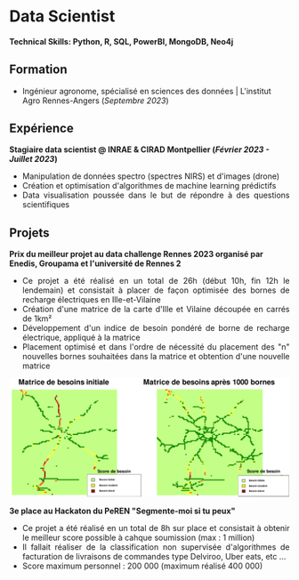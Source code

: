 # Data Scientist
#### Technical Skills: Python, R, SQL, PowerBI, MongoDB, Neo4j

## Formation
- Ingénieur agronome, spécialisé en sciences des données | L'institut Agro Rennes-Angers (_Septembre 2023_)	

## Expérience
**Stagiaire data scientist @ INRAE & CIRAD Montpellier (_Février 2023 - Juillet 2023_)**
- <div align="justify">Manipulation de données spectro (spectres NIRS) et d'images (drone) 
- <div align="justify">Création et optimisation d'algorithmes de machine learning prédictifs
- <div align="justify">Data visualisation poussée dans le but de répondre à des questions scientifiques

## Projets
**Prix du meilleur projet au data challenge Rennes 2023 organisé par Enedis, Groupama et l'université de Rennes 2**
- <div align="justify">Ce projet a été réalisé en un total de 26h (début 10h, fin 12h le lendemain) et consistait à placer de façon optimisée des bornes de recharge électriques en Ille-et-Vilaine
- <div align="justify">Création d'une matrice de la carte d'Ille et Vilaine découpée en carrés de 1km²
- <div align="justify">Développement d'un indice de besoin pondéré de borne de recharge électrique, appliqué à la matrice
- <div align="justify">Placement optimisé et dans l'ordre de nécessité du placement des "n" nouvelles bornes souhaitées dans la matrice et obtention d'une nouvelle matrice

<div align="center">
<img width = 800 src="assets/img/matrices_de_besoin.png">
</div>

**3e place au Hackaton du PeREN "Segmente-moi si tu peux"**
- <div align="justify">Ce projet a été réalisé en un total de 8h sur place et consistait à obtenir le meilleur score possible à cahque soumission (max : 1 million)
- <div align="justify">Il fallait réaliser de la classification non supervisée d'algorithmes de facturation de livraisons de commandes type Delviroo, Uber eats, etc ...
- <div align="justify">Score maximum personnel : 200 000 (maximum réalisé 400 000)
